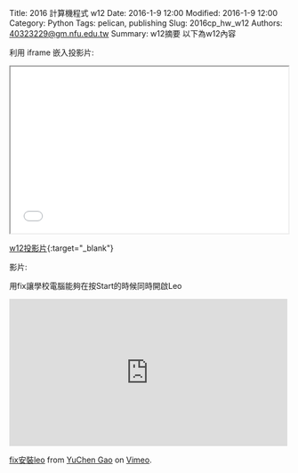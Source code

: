Title: 2016 計算機程式 w12
Date: 2016-1-9 12:00
Modified: 2016-1-9 12:00
Category: Python
Tags: pelican, publishing
Slug: 2016cp_hw_w12
Authors: 40323229@gm.nfu.edu.tw
Summary: w12摘要
以下為w12內容

利用 iframe 嵌入投影片:

<iframe src="simplest12.html" width="500" height="300"></iframe>

[w12投影片](simplest12.html){:target="_blank"}

影片:

用fix讓學校電腦能夠在按Start的時候同時開啟Leo

<iframe src="https://player.vimeo.com/video/151217566" width="500" height="265" frameborder="0" webkitallowfullscreen mozallowfullscreen allowfullscreen></iframe>
<p><a href="https://vimeo.com/151217566">fix安裝leo</a> from <a href="https://vimeo.com/user45634325">YuChen  Gao</a> on <a href="https://vimeo.com">Vimeo</a>.</p>

